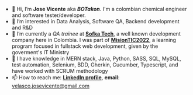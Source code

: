 - 👋 Hi, I’m **Jose Vicente** aka ***BOTakon***. I'm a colombian chemical engineer and software tester/developer.
- 👀 I’m interested in Data Analysis, Software QA, Backend development and R&D
- 🌱 I’m currently a *QA trainee* at [**Sofka Tech**](https://www.sofka.com.co/), a well known development company here in Colombia. I was part of [**MisionTIC2022**](https://www.misiontic2022.gov.co/portal/Secciones/Mision-TIC-2022/), a learning program focused in fullstack web development, given by the goverment's IT Ministry
- 💞️ I have knowledge in MERN stack, Java, Python, SASS, SQL, MySQL, test automation, Selenium, BDD, Gherkin, Cucumber, Typescript, and have worked with SCRUM methodology
- 📫 How to reach me: [**LinkedIn profile**](https://www.linkedin.com/in/jose-vicente-velasco-lopez/?locale=en_US), **email**: velasco.josevicente@gmail.com


<!---
JoseVicente-dev/JoseVicente-dev is a ✨ special ✨ repository because its `README.md` (this file) appears on your GitHub profile.
You can click the Preview link to take a look at your changes.
--->
